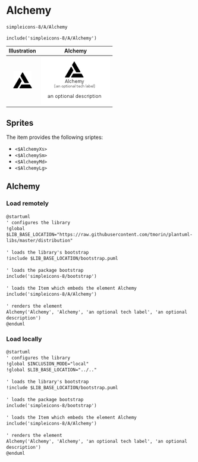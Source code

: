 # Alchemy


```text
simpleicons-8/A/Alchemy
```

```text
include('simpleicons-8/A/Alchemy')
```



| Illustration | Alchemy |
| :---: | :---: |
| ![illustration for Illustration](../../simpleicons-8/A/Alchemy.png) | ![illustration for Alchemy](../../simpleicons-8/A/Alchemy.Local.png) |



## Sprites
The item provides the following sriptes:

- `<$AlchemyXs>`
- `<$AlchemySm>`
- `<$AlchemyMd>`
- `<$AlchemyLg>`





## Alchemy

### Load remotely
```plantuml
@startuml
' configures the library
!global $LIB_BASE_LOCATION="https://raw.githubusercontent.com/tmorin/plantuml-libs/master/distribution"

' loads the library's bootstrap
!include $LIB_BASE_LOCATION/bootstrap.puml

' loads the package bootstrap
include('simpleicons-8/bootstrap')

' loads the Item which embeds the element Alchemy
include('simpleicons-8/A/Alchemy')

' renders the element
Alchemy('Alchemy', 'Alchemy', 'an optional tech label', 'an optional description')
@enduml
```

### Load locally
```plantuml
@startuml
' configures the library
!global $INCLUSION_MODE="local"
!global $LIB_BASE_LOCATION="../.."

' loads the library's bootstrap
!include $LIB_BASE_LOCATION/bootstrap.puml

' loads the package bootstrap
include('simpleicons-8/bootstrap')

' loads the Item which embeds the element Alchemy
include('simpleicons-8/A/Alchemy')

' renders the element
Alchemy('Alchemy', 'Alchemy', 'an optional tech label', 'an optional description')
@enduml
```

